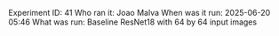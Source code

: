 Experiment ID: 41
Who ran it: Joao Malva
When was it run: 2025-06-20 05:46
What was run: Baseline ResNet18 with 64 by 64 input images

